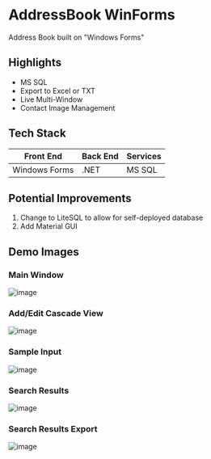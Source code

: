 # AddressBook WinForms
Address Book built on "Windows Forms"

## Highlights
- MS SQL
- Export to Excel or TXT
- Live Multi-Window
- Contact Image Management

## Tech Stack
| Front End  | Back End | Services |
|------------|----------|----------|
| Windows Forms       | .NET     | MS SQL  |

## Potential Improvements
1. Change to LiteSQL to allow for self-deployed database
2. Add Material GUI

## Demo Images

### Main Window
![image](https://user-images.githubusercontent.com/87340855/229569974-013682f7-62ea-4871-a578-956d4726dcf8.png)

### Add/Edit Cascade View
![image](https://user-images.githubusercontent.com/87340855/229570025-71e4c6cf-0c98-4651-a0fc-96dabf910e42.png)

### Sample Input
![image](https://user-images.githubusercontent.com/87340855/229570746-383f32d2-76d4-4299-bc44-4d5af5a02bc3.png)

### Search Results
![image](https://user-images.githubusercontent.com/87340855/229570867-b7cfcfbd-df60-4e2b-a3db-4d044593afb2.png)

### Search Results Export
![image](https://user-images.githubusercontent.com/87340855/229571059-35673e9d-a2c1-4ed8-a36d-d5ff16233a91.png)
